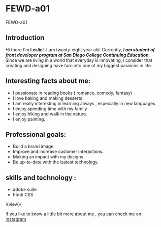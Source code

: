 # FEWD-a01
FEWD-a01

## Introduction

Hi there I'm **Leslie**!. I am twenty-eight year old. 
Currently, _**I am student of front developer program at San Diego College Continuing Education.**_ 
Since we are living in a world that everyday is innovating, I consider that creating and designing have turn into one of my biggest passions in life.  

## Interesting facts about me:
* I passionate in reading books ( romance, comedy, fantasy)
* I love baking and making desserts
* I am really interesting in learning always , especially in new languages.
* I enjoy spending time with my family
* I enjoy hiking and walk in the nature. 
* I enjoy painting.

## Professional goals:
 * Build a brand image.
 * Improve and increase customer interactions.
 * Making an impact with my designs.
 * Be up-to-date with the lastest technology. 

## skills and technology :
  * adobe suite
  * html/ CSS

!{view}(


If you like to know a little bit more about me , you can check me on [Instagram](https://www.instagram.com/lessberduo/)


